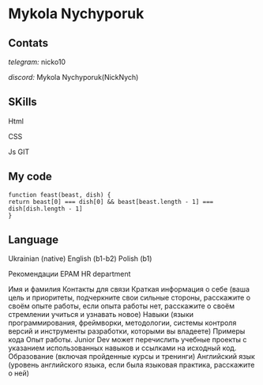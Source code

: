 # Mykola Nychyporuk


## Contats
*telegram:* nicko10

*discord:* Mykola Nychyporuk(NickNych)

## SKills

  Html

  CSS

  Js
  GIT

## My code
```
function feast(beast, dish) {
return beast[0] === dish[0] && beast[beast.length - 1] === dish[dish.length - 1]
}
```

## Language
Ukrainian (native)
English (b1-b2)
Polish (b1)

Рекомендации EPAM HR department

Имя и фамилия
Контакты для связи
Краткая информация о себе (ваша цель и приоритеты, подчеркните свои сильные стороны, расскажите о своём опыте работы, если опыта работы нет, расскажите о своём стремлении учиться и узнавать новое)
Навыки (языки программирования, фреймворки, методологии, системы контроля версий и инструменты разработки, которыми вы владеете)
Примеры кода
Опыт работы. Junior Dev может перечислить учебные проекты с указанием использованных навыков и ссылками на исходный код.
Образование (включая пройденные курсы и тренинги)
Английский язык (уровень английского языка, если была языковая практика, расскажите о ней)
